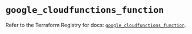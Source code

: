 # `google_cloudfunctions_function`

Refer to the Terraform Registry for docs: [`google_cloudfunctions_function`](https://registry.terraform.io/providers/hashicorp/google/6.39.0/docs/resources/cloudfunctions_function).
